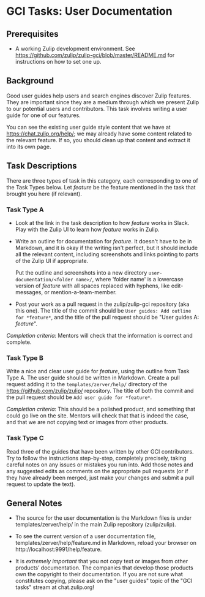 # GCI Tasks: User Documentation

## Prerequisites

* A working Zulip development environment. See
  https://github.com/zulip/zulip-gci/blob/master/README.md for instructions
  on how to set one up.

## Background

Good user guides help users and search engines discover Zulip features. They
are important since they are a medium through which we present Zulip to our
potential users and contributors. This task involves writing a user
guide for one of our features.

You can see the existing user guide style content that we have at
https://chat.zulip.org/help/; we may already have some content related
to the relevant feature.  If so, you should clean up that content and
extract it into its own page.

## Task Descriptions

There are three types of task in this category, each corresponding to one of
the Task Types below. Let *feature* be the feature mentioned in the task
that brought you here (if relevant).

### Task Type A

* Look at the link in the task description to how *feature* works in
  Slack. Play with the Zulip UI to learn how *feature* works in Zulip.
* Write an outline for documentation for *feature*. It doesn't have to be
  in Markdown, and it is okay if the writing isn't perfect, but it should
  include all the relevant content, including screenshots and links pointing
  to parts of the Zulip UI if appropriate.

  Put the outline and screenshots into a new directory
  `user-documentation/<folder name>/`, where 'folder name' is a lowercase
  version of *feature* with all spaces replaced with hyphens, like
  edit-messages, or mention-a-team-member.
* Post your work as a pull request in the zulip/zulip-gci repository
  (aka this one). The title of the commit should be
  `User guides: Add outline for *feature*`, and the title of the
  pull request should be "User guides A: *feature*".

*Completion criteria*: Mentors will check that the information is correct and complete.

### Task Type B

Write a nice and clear user guide for *feature*, using the outline
from Task Type A. The user guide should be written in Markdown. Create
a pull request adding it to the `templates/zerver/help/` directory of
the https://github.com/zulip/zulip/ repository. The title of both the
commit and the pull request should be `Add user guide for *feature*`.

*Completion criteria*: This should be a polished product, and something that
could go live on the site. Mentors will check that that is indeed the case,
and that we are not copying text or images from other products.

### Task Type C

Read three of the guides that have been written by other GCI
contributors.  Try to follow the instructions step-by-step, completely
precisely, taking careful notes on any issues or mistakes you run
into.  Add those notes and any suggested edits as comments on the
appropriate pull requests (or if they have already been merged, just
make your changes and submit a pull request to update the text).

## General Notes

* The source for the user documentation is the Markdown files is under
templates/zerver/help/ in the main Zulip repository (zulip/zulip).

* To see the current version of a user documentation file,
templates/zerver/help/feature.md in Markdown, reload your browser on
http://localhost:9991/help/feature.

* It is *extremely important* that you not copy text or images from other
products’ documentation. The companies that develop those products own the
copyright to their documentation. If you are not sure what constitutes
copying, please ask on the "user guides" topic of the "GCI tasks" stream at
chat.zulip.org!
